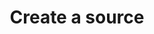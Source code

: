 ---
content-type: "api-endpoint"
endpoint: "sources"
key: "create-a-source"
version: "4"
order: 1


title: "Create a source"
method: "post"
short-url: |
  /v{{ object.version }}{{ object.endpoint-url }}
full-url: |
  {{ page.api-base-url }}{{ endpoint.short-url | flatify }}
description: |
  Creates a source object, which is the first step in setting up a new data source. After the source object is created, additional configuration steps must be completed.

  The configuration process is unique for each type of source. Use the source's `report_card` object's `current_step` attribute to identify the current `step` in configuring the source.

  The `report_card` object's `current_step_hints` attribute will assist you in guiding the user to [Stitch.js]({{ page.anchors.stitch-js.section }}) to complete the current step.


arguments:
  - name: "display_name"
    required: true
    description: "A descriptive name for the source. This will be used to dynamically generate the name corresponding to the schema name or dataset name that the data from this source will be loaded into."

  - name: "type"
    required: true
    description: "The source type. For example: `platform.marketo` or `platform.hubspot`."

  - name: "properties"
    required: false
    description: "A source [Properties object]({{ page.anchors.data-structures.properties }}) corresponding to the value of `type`."


returns: "A [Source object]({{ page.anchors.core-objects.sources.object }}) with a `report_card` property, which contains the [Report Card object]({{ page.anchors.data-structures.report-cards }}) for the source's configuration status."


examples:
  - type: "request"
    language: "curl"
    code: |
      curl -X {{ endpoint.method | upcase }} {{ endpoint.full-url | flatify | strip_newlines }}
           -H "Authorization: Bearer <ACCESS_TOKEN>" 
           -H "Content-Type: application/json"
           -d "{
                   "type":"platform.hubspot",
                   "display_name":"HubSpot",
                   "properties":{
                      "start_date":"2017-01-01T00:00:00Z",
                      "frequency_in_minutes":"30"
                   }
                }"
  - type: "response"
    language: "json"
    code: |
      {
         "properties":{
            "frequency_in_minutes":"30",
            "image_version":"1.latest",
            "start_date":"2017-01-01T00:00:00Z"
         },
         "updated_at":"2018-02-06T16:25:06Z",
         "check_job_name":null,
         "name":"hubspot",
         "type":"platform.hubspot",
         "deleted_at":null,
         "system_paused_at":null,
         "stitch_client_id":<ACCOUNT_ID>,
         "paused_at":null,
         "id":<SOURCE_ID>,
         "display_name":"HubSpot",
         "created_at":"2018-02-06T16:25:06Z",
         "report_card":{
            "type":"platform.hubspot",
            "current_step":2,
            "steps":[
               {
                  "type":"form",
                  "properties":[
                     {
                        "name":"image_version",
                        "is_required":true,
                        "provided":true,
                        "is_credential":false,
                        "system_provided":true,
                        "json_schema":null
                     },
                     {
                        "name":"frequency_in_minutes",
                        "is_required":true,
                        "provided":true,
                        "is_credential":false,
                        "system_provided":false,
                        "json_schema":{
                           "type":"string",
                           "pattern":"^\\d+$"
                        }
                     },
                     {
                        "name":"start_date",
                        "is_required":true,
                        "provided":true,
                        "is_credential":false,
                        "system_provided":false,
                        "json_schema":{
                           "type":"string",
                           "pattern":"^\\d{4}-\\d{2}-\\d{2}T00:00:00Z$"
                        }
                     }
                  ]
               },
               {
                  "type":"oauth",
                  "properties":[
                     {
                        "name":"client_id",
                        "is_required":true,
                        "provided":false,
                        "is_credential":true,
                        "system_provided":true,
                        "json_schema":{
                           "type":"string"
                        }
                     },
                     {
                        "name":"client_secret",
                        "is_required":true,
                        "provided":false,
                        "is_credential":true,
                        "system_provided":true,
                        "json_schema":{
                           "type":"string"
                        }
                     },
                     {
                        "name":"redirect_uri",
                        "is_required":true,
                        "provided":false,
                        "is_credential":true,
                        "system_provided":true,
                        "json_schema":{
                           "type":"string",
                           "format":"uri"
                        }
                     },
                     {
                        "name":"refresh_token",
                        "is_required":true,
                        "provided":false,
                        "is_credential":true,
                        "system_provided":true,
                        "json_schema":{
                           "type":"string"
                        }
                     }
                  ]
               },
               {
                  "type":"discover_schema",
                  "properties":[ ]
               },
               {
                  "type":"field_selection",
                  "properties":[ ]
               },
               {
                  "type":"fully_configured",
                  "properties":[ ]
               }
            ],
            "current_step_hints":{
               "js":{
                  "function":"authorizeSource",
                  "options":{
                     "id":<SOURCE_ID>
                  }
               }
            }
         }
      }

  - type: "errors"
    language: "json"
    errors:
      - name: "Existing integration"
        type: &400 "400 Bad Request"
        fix-it: |
          Occurs when the source's `display_name` is already in use. Stitch uses the `display_name` attribute to dynamically generate a corresponding schema name - the `name` attribute in the [Source Object](#source-object) - in the connected destination for the integration.

          As schema names must be unique to prevent collisions, sources created through the API must have unique `display_name` values upon creation. A source's `display_name` attribute can be changed after creation by using the [Update a Source](#) endpoint.

          For example: If you create an integration with a `display_name` of `HubSpot` and then attempt to create a second integration with `display_name: HubSpot`, you'll receive the response below. To resolve the error, use a unique `display_name` value to create the source.
        code: |
            "a source of name <NAME> already exists"

      - name: "Prohibited arguments"
        type: *400
        fix-it: |
          Occurs when arguments other than `display_name`, `type`, and `properties` are included in the request.

        code: |
            "POST body may only include a type, a display_name and map of string properties"

      - name: "Bad properties"
        type: *400
        fix-it: |
          Occurs when the `properties` argument is included and contains invalid data. The response will include `bad_properties`, which is an array containing the names of the properties deemed to be incorrect for the source `type`.

          Possible reasons for this include:

          - Incorrectly formatted data
          - Incorrectly typed data - all properties must be sent as strings
          - A property is included but doesn't have a value, or is an empty string

          For example: The value of `start_date` is an empty string or sent in a format other than `YYYY-MM-DDTHH:MM:SSZ`. If the following request were sent:

          ```curl
          curl -X {{ endpoint.method | upcase }} {{ endpoint.full-url | flatify | strip_newlines }}
               -H "Authorization: Bearer <ACCESS_TOKEN>" 
               -H "Content-Type: application/json"
               -d "{
                       "type":"platform.hubspot",
                       "display_name":"HubSpot",
                       "properties":{
                          "start_date":"2017-01-01 00:00:00",
                          "frequency_in_minutes":""
                       }
                    }"
          ```

          It would result in the following response:
        code: |
          {
             "bad_properties":[
                "start_date",
                "frequency_in_minutes"
             ],
             ...
          }

---